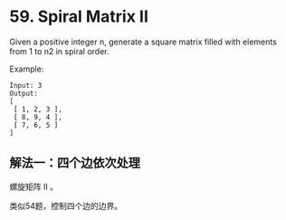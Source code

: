 # 59. Spiral Matrix II
Given a positive integer n, generate a square matrix filled with elements from 1 to n2 in spiral order.

Example:
```
Input: 3
Output:
[
 [ 1, 2, 3 ],
 [ 8, 9, 4 ],
 [ 7, 6, 5 ]
]
```
## 解法一：四个边依次处理

螺旋矩阵 II 。

类似54题，控制四个边的边界。